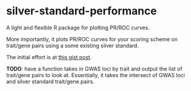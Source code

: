 # silver-standard-performance

A light and flexible R package for plotting PR/ROC curves.

More importantly, it plots PR/ROC curves for your scoring scheme on trait/gene pairs using a some existing silver standard.

The initial effort is at [this gist post](https://gist.github.com/liangyy/6d4314dbc238236731e134abef2484f4).

**TODO**: have a function takes in GWAS loci by trait and output the list of trait/gene pairs to look at. Essentially, it takes the intersect of GWAS loci and silver standard trait/gene pairs.
